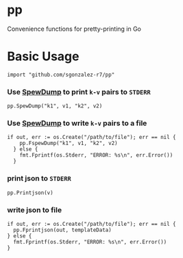 # pp

Convenience functions for pretty-printing in Go

# Basic Usage

`import "github.com/sgonzalez-r7/pp"`

### Use [SpewDump](https://github.com/davecgh/go-spew) to print `k-v` pairs to `STDERR`
`pp.SpewDump("k1", v1, "k2", v2)`

### Use [SpewDump](https://github.com/davecgh/go-spew) to write `k-v` pairs to a file
```
if out, err := os.Create("/path/to/file"); err == nil {
    pp.FspewDump("k1", v1, "k2", v2)
  } else {
    fmt.Fprintf(os.Stderr, "ERROR: %s\n", err.Error())
  }
```

### print json to `STDERR`
`pp.Printjson(v)`

### write json to file
```
if out, err := os.Create("/path/to/file"); err == nil {
  pp.Fprintjson(out, templateData)
} else {
  fmt.Fprintf(os.Stderr, "ERROR: %s\n", err.Error())
}

```
